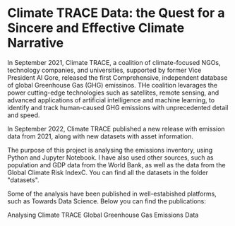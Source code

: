 # Climate TRACE Data: the Quest for a Sincere and Effective Climate Narrative

In September 2021, Climate TRACE, a coalition of climate-focused NGOs, technology companies, and universities, supported by former Vice President Al Gore, released the first Comprehensive, independent database of global Greenhouse Gas (GHG) emissinos. THe coalition levarages the power cutting-edge technologies such as satellites, remote sensing, and advanced applications of artificial intelligence and machine learning, to identify and track human-caused GHG emissions with unprecedented detail and speed.

In September 2022, Climate TRACE published a new release with emission data from 2021, along with new datasets with asset information. 

The purpose of this project is analysing the emissions inventory, using Python and Jupyter Notebook. I have also used other sources, such as population and GDP data from the World Bank, as well as the data from the Global Climate Risk IndexC. You can find all the datasets in the folder "datasets".

Some of the analysis have been published in well-estabished platforms, such as Towards Data Science. Below you can find the publications:

Analysing Climate TRACE Global Greenhouse Gas Emissions Data

